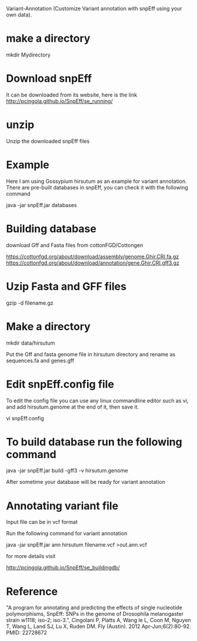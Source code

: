 Variant-Annotation
(Customize Variant annotation with snpEff using your own data).
# make a directory  
mkdir Mydirectory
# Download snpEff
It can be downloaded from its website, here is the link
http://pcingola.github.io/SnpEff/se_running/
# unzip 
Unzip the downloaded snpEff files
# Example
Here I am using Gossypium hirsutum as an example for variant annotation.
There are pre-built databases in snpEff, you can check it with the following command

java -jar snpEff.jar databases
# Building database

download Gff and Fasta files from cottonFGD/Cottongen

https://cottonfgd.org/about/download/assembly/genome.Ghir.CRI.fa.gz
https://cottonfgd.org/about/download/annotation/gene.Ghir.CRI.gff3.gz

# Uzip Fasta and GFF files
gzip -d filename.gz
# Make a directory 
mkdir data/hirsutum           

Put the Gff and fasta genome file in hirsutum directory and rename as sequences.fa and genes.gff
# Edit snpEff.config file
To edit the config file you can use any linux commandline editor such as vi, and add hirsutum.genome at the end of it, then save it.  

vi snpEff.config
# To build database run the following command 
java -jar snpEff.jar build -gff3 -v hirsutum.genome

After sometime your database will be ready for variant annotation

# Annotating variant file 
Input file can be in vcf format 

Run the following command for variant annotation  

java -jar snpEff.jar ann hirsutum filename.vcf >out.ann.vcf

for more details visit 

http://pcingola.github.io/SnpEff/se_buildingdb/

# Reference 

"A program for annotating and predicting the effects of single nucleotide polymorphisms, SnpEff: SNPs in the genome of Drosophila melanogaster strain w1118; iso-2; iso-3.", Cingolani P, Platts A, Wang le L, Coon M, Nguyen T, Wang L, Land SJ, Lu X, Ruden DM. Fly (Austin). 2012 Apr-Jun;6(2):80-92. PMID: 22728672



